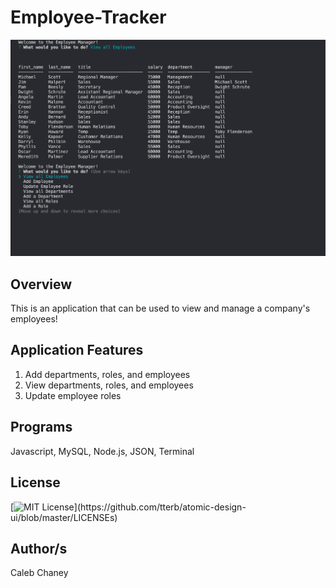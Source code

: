 # Employee-Tracker
![](https://github.com/Cachamoe/Employee-Tracker/blob/main/Assets/Screen%20Shot%202020-10-27%20at%204.20.24%20PM.png)
## Overview
This is an application that can be used to view and manage a company's employees!

## Application Features
1) Add departments, roles, and employees
2) View departments, roles, and employees
3) Update employee roles

## Programs 
Javascript, MySQL, Node.js, JSON, Terminal

## License 
[![MIT License](https://img.shields.io/apm/l/atomic-design-ui.svg?)](https://github.com/tterb/atomic-design-ui/blob/master/LICENSEs)

## Author/s
Caleb Chaney
